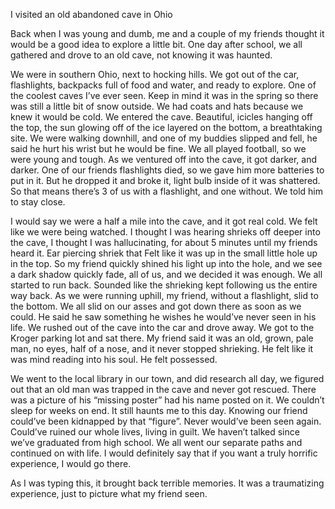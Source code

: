 I visited an old abandoned cave in Ohio

Back when I was young and dumb, me and a couple of my friends thought it would be a good idea to explore a little bit. One day after school, we all gathered and drove to an old cave, not knowing it was haunted.

We were in southern Ohio, next to hocking hills. We got out of the car, flashlights, backpacks full of food and water, and ready to explore. One of the coolest caves I’ve ever seen. Keep in mind it was in the spring so there was still a little bit of snow outside. We had coats and hats because we knew it would be cold. We entered the cave. Beautiful, icicles hanging off the top, the sun glowing off of the ice layered on the bottom, a breathtaking site. We were walking downhill, and one of my buddies slipped and fell, he said he hurt his wrist but he would be fine. We all played football, so we were young and tough. As we ventured off into the cave, it got darker, and darker. One of our friends flashlights died, so we gave him more batteries to put in it. But he dropped it and broke it, light bulb inside of it was shattered. So that means there’s 3 of us with a flashlight, and one without. We told him to stay close. 

I would say we were a half a mile into the cave, and it got real cold. We felt like we were being watched. I thought I was hearing shrieks off deeper into the cave, I thought I was hallucinating, for about 5 minutes until my friends heard it. Ear piercing shriek that Felt like it was up in the small little hole up in the top. So my friend quickly shined his light up into the hole, and we see a dark shadow quickly fade, all of us, and we decided it was enough. We all started to run back. Sounded like the shrieking kept following us the entire way back. As we were running uphill, my friend, without a flashlight, slid to the bottom. We all slid on our asses and got down there as soon as we could. He said he saw something he wishes he would’ve never seen in his life. We rushed out of the cave into the car and drove away. We got to the Kroger parking lot and sat there. My friend said it was an old, grown, pale man, no eyes, half of a nose, and it never stopped shrieking. He felt like it was mind reading into his soul. He felt possessed. 

We went to the local library in our town, and did research all day, we figured out that an old man was trapped in the cave and never got rescued. There was a picture of his “missing poster” had his name posted on it. We couldn’t sleep for weeks on end. It still haunts me to this day. Knowing our friend could’ve been kidnapped by that “figure”. Never would’ve been seen again. Could’ve ruined our whole lives, living in guilt. We haven’t talked since we’ve graduated from high school. We all went our separate paths and continued on with life. I would definitely say that if you want a truly horrific experience, I would go there. 

As I was typing this, it brought back terrible memories. It was a traumatizing experience, just to picture what my friend seen.
